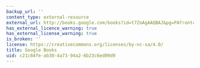 ```yaml
---
backup_url: ''
content_type: external-resource
external_url: http://books.google.com/books?id=t7ZoAgAAQBAJ&pg=PAfrontcover
has_external_licence_warning: true
has_external_license_warning: true
is_broken: ''
license: https://creativecommons.org/licenses/by-nc-sa/4.0/
title: Google Books
uid: c21c84fe-ab30-4a73-94a2-6b23c6ed09d9
---
```

